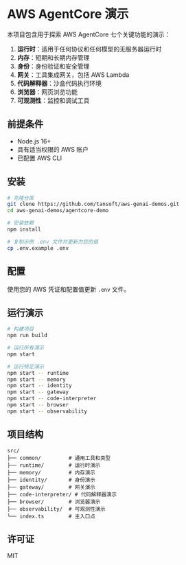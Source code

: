# AWS AgentCore 演示

本项目包含用于探索 AWS AgentCore 七个关键功能的演示：

1. **运行时**：适用于任何协议和任何模型的无服务器运行时
2. **内存**：短期和长期内存管理
3. **身份**：身份验证和安全管理
4. **网关**：工具集成网关，包括 AWS Lambda
5. **代码解释器**：沙盒代码执行环境
6. **浏览器**：网页浏览功能
7. **可观测性**：监控和调试工具

## 前提条件

- Node.js 16+
- 具有适当权限的 AWS 账户
- 已配置 AWS CLI

## 安装

```bash
# 克隆仓库
git clone https://github.com/tansoft/aws-genai-demos.git
cd aws-genai-demos/agentcore-demo

# 安装依赖
npm install

# 复制示例 .env 文件并更新为您的值
cp .env.example .env
```

## 配置

使用您的 AWS 凭证和配置值更新 `.env` 文件。

## 运行演示

```bash
# 构建项目
npm run build

# 运行所有演示
npm start

# 运行特定演示
npm start -- runtime
npm start -- memory
npm start -- identity
npm start -- gateway
npm start -- code-interpreter
npm start -- browser
npm start -- observability
```

## 项目结构

```
src/
├── common/         # 通用工具和类型
├── runtime/        # 运行时演示
├── memory/         # 内存演示
├── identity/       # 身份演示
├── gateway/        # 网关演示
├── code-interpreter/ # 代码解释器演示
├── browser/        # 浏览器演示
├── observability/  # 可观测性演示
└── index.ts        # 主入口点
```

## 许可证

MIT